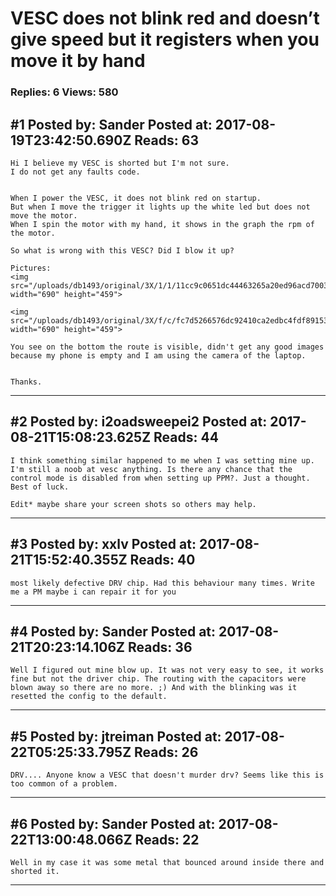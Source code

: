 # VESC does not blink red and doesn&rsquo;t give speed but it registers when you move it by hand

### Replies: 6 Views: 580

## \#1 Posted by: Sander Posted at: 2017-08-19T23:42:50.690Z Reads: 63

```
Hi I believe my VESC is shorted but I'm not sure.
I do not get any faults code.


When I power the VESC, it does not blink red on startup.
But when I move the trigger it lights up the white led but does not move the motor.
When I spin the motor with my hand, it shows in the graph the rpm of the motor.

So what is wrong with this VESC? Did I blow it up?

Pictures:
<img src="/uploads/db1493/original/3X/1/1/11cc9c0651dc44463265a20ed96acd7003f98710.jpg" width="690" height="459">

<img src="/uploads/db1493/original/3X/f/c/fc7d5266576dc92410ca2edbc4fdf8915349d6f0.jpg" width="690" height="459">

You see on the bottom the route is visible, didn't get any good images because my phone is empty and I am using the camera of the laptop.


Thanks.
```

---
## \#2 Posted by: i2oadsweepei2 Posted at: 2017-08-21T15:08:23.625Z Reads: 44

```
I think something similar happened to me when I was setting mine up. I'm still a noob at vesc anything. Is there any chance that the control mode is disabled from when setting up PPM?. Just a thought. Best of luck.

Edit* maybe share your screen shots so others may help.
```

---
## \#3 Posted by: xxlv Posted at: 2017-08-21T15:52:40.355Z Reads: 40

```
most likely defective DRV chip. Had this behaviour many times. Write me a PM maybe i can repair it for you
```

---
## \#4 Posted by: Sander Posted at: 2017-08-21T20:23:14.106Z Reads: 36

```
Well I figured out mine blow up. It was not very easy to see, it works fine but not the driver chip. The routing with the capacitors were blown away so there are no more. ;) And with the blinking was it resetted the config to the default.
```

---
## \#5 Posted by: jtreiman Posted at: 2017-08-22T05:25:33.795Z Reads: 26

```
DRV.... Anyone know a VESC that doesn't murder drv? Seems like this is too common of a problem.
```

---
## \#6 Posted by: Sander Posted at: 2017-08-22T13:00:48.066Z Reads: 22

```
Well in my case it was some metal that bounced around inside there and shorted it.
```

---
